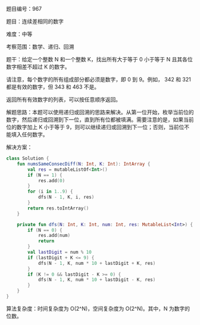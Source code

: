 题目编号：967

题目：连续差相同的数字

难度：中等

考察范围：数学、递归、回溯

题干：给定一个整数 N 和一个整数 K，找出所有大于等于 0 小于等于 N 且其各位数字相差不超过 K 的数字。

请注意，每个数字的所有组成部分都必须是数字，即 0 到 9。例如， 342 和 321 都是有效的数字，但 343 和 463 不是。

返回所有有效数字的列表，可以按任意顺序返回。

解题思路：本题可以使用递归或回溯的思路来解决。从第一位开始，枚举当前位的数字，然后递归或回溯到下一位，直到所有位都被填满。需要注意的是，如果当前位的数字加上 K 小于等于 9，则可以继续递归或回溯到下一位；否则，当前位不能填入任何数字。

解决方案：

```kotlin
class Solution {
    fun numsSameConsecDiff(N: Int, K: Int): IntArray {
        val res = mutableListOf<Int>()
        if (N == 1) {
            res.add(0)
        }
        for (i in 1..9) {
            dfs(N - 1, K, i, res)
        }
        return res.toIntArray()
    }

    private fun dfs(N: Int, K: Int, num: Int, res: MutableList<Int>) {
        if (N == 0) {
            res.add(num)
            return
        }
        val lastDigit = num % 10
        if (lastDigit + K <= 9) {
            dfs(N - 1, K, num * 10 + lastDigit + K, res)
        }
        if (K != 0 && lastDigit - K >= 0) {
            dfs(N - 1, K, num * 10 + lastDigit - K, res)
        }
    }
}
```

算法复杂度：时间复杂度为 O(2^N)，空间复杂度为 O(2^N)。其中，N 为数字的位数。